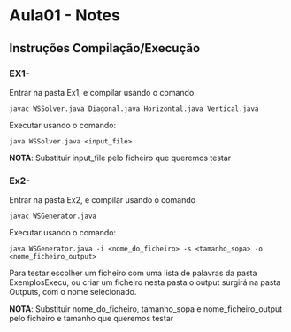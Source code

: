 # Aula01 - Notes

## Instruções Compilação/Execução

### EX1-
Entrar na pasta Ex1, e compilar usando o comando
```
javac WSSolver.java Diagonal.java Horizontal.java Vertical.java
```

Executar usando o comando:
```
java WSSolver.java <input_file>
```
**NOTA**: Substituir input_file pelo ficheiro que queremos testar

### Ex2-
Entrar na pasta Ex2, e compilar usando o comando
```
javac WSGenerator.java
``````
Executar usando o comando:
```
java WSGenerator.java -i <nome_do_ficheiro> -s <tamanho_sopa> -o <nome_ficheiro_output>
``````
Para testar escolher um ficheiro com uma lista de palavras da pasta ExemplosExecu, ou criar um ficheiro nesta pasta o output surgirá na pasta Outputs, com o nome selecionado.

**NOTA**: Substituir nome_do_ficheiro, tamanho_sopa  e nome_ficheiro_output pelo ficheiro e tamanho que queremos testar


